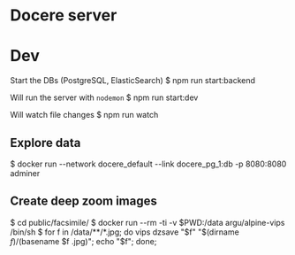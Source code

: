 # Docere server

# Dev
Start the DBs (PostgreSQL, ElasticSearch)
$ npm run start:backend

Will run the server with `nodemon`
$ npm run start:dev

Will watch file changes
$ npm run watch

## Explore data
$ docker run --network docere_default --link docere_pg_1:db -p 8080:8080 adminer

## Create deep zoom images
$ cd public/facsimile/<project-slug>
$ docker run --rm -ti -v $PWD:/data argu/alpine-vips /bin/sh
$ for f in /data/**/*.jpg; do vips dzsave "$f" "$(dirname $f)/$(basename $f .jpg)"; echo "$f"; done;

